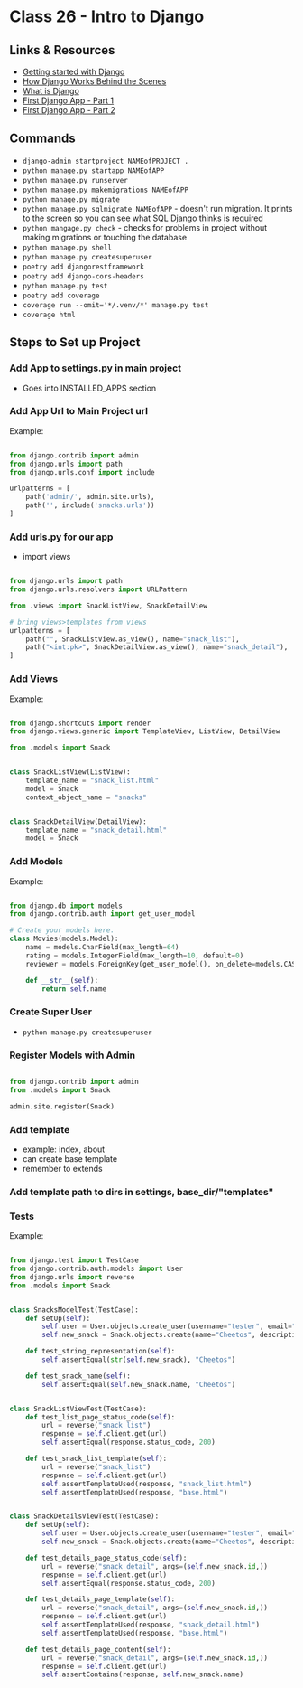 # Class 26 - Intro to Django

## Links & Resources

- [Getting started with Django](https://www.djangoproject.com/start/)
- [How Django Works Behind the Scenes](https://wsvincent.com/how-django-works-behind-the-scenes/)
- [What is Django](https://developer.mozilla.org/en-US/docs/Learn/Server-side/Django/Introduction)
- [First Django App - Part 1](https://docs.djangoproject.com/en/3.0/intro/tutorial01/)
- [First Django App - Part 2](https://docs.djangoproject.com/en/3.0/intro/tutorial02/)

## Commands

- `django-admin startproject NAMEofPROJECT .`
- `python manage.py startapp NAMEofAPP`
- `python manage.py runserver`
- `python manage.py makemigrations NAMEofAPP`
- `python manage.py migrate`
- `python manage.py sqlmigrate NAMEofAPP` - doesn't run migration. It prints to the screen so you can see what SQL Django thinks is required
- `python mangage.py check` - checks for problems in project without making migrations or touching the database
- `python manage.py shell`
- `python manage.py createsuperuser`
- `poetry add djangorestframework`
- `poetry add django-cors-headers`
- `python manage.py test`
- `poetry add coverage`
- `coverage run --omit='*/.venv/*' manage.py test`
- `coverage html`

## Steps to Set up Project

### Add App to settings.py in main project

- Goes into INSTALLED_APPS section

### Add App Url to Main Project url

Example:

```python

from django.contrib import admin
from django.urls import path
from django.urls.conf import include

urlpatterns = [
    path('admin/', admin.site.urls),
    path('', include('snacks.urls'))
]

```

### Add urls.py for our app

- import views

```python

from django.urls import path
from django.urls.resolvers import URLPattern

from .views import SnackListView, SnackDetailView

# bring views>templates from views
urlpatterns = [
    path("", SnackListView.as_view(), name="snack_list"),
    path("<int:pk>", SnackDetailView.as_view(), name="snack_detail"),
]
```

### Add Views

Example:

```python

from django.shortcuts import render
from django.views.generic import TemplateView, ListView, DetailView

from .models import Snack


class SnackListView(ListView):
    template_name = "snack_list.html"
    model = Snack
    context_object_name = "snacks"


class SnackDetailView(DetailView):
    template_name = "snack_detail.html"
    model = Snack


```

### Add Models

Example:

```python

from django.db import models
from django.contrib.auth import get_user_model

# Create your models here.
class Movies(models.Model):
    name = models.CharField(max_length=64)
    rating = models.IntegerField(max_length=10, default=0)
    reviewer = models.ForeignKey(get_user_model(), on_delete=models.CASCADE)

    def __str__(self):
        return self.name
```

### Create Super User

- `python manage.py createsuperuser`

### Register Models with Admin

```python

from django.contrib import admin
from .models import Snack

admin.site.register(Snack)
```

### Add template

- example: index, about
- can create base template
- remember to extends

### Add template path to dirs in settings, base_dir/"templates"

### Tests

Example:

```python

from django.test import TestCase
from django.contrib.auth.models import User
from django.urls import reverse
from .models import Snack


class SnacksModelTest(TestCase):
    def setUp(self):
        self.user = User.objects.create_user(username="tester", email="tester@gmail.com", password="pass")
        self.new_snack = Snack.objects.create(name="Cheetos", description="cheesy", purchaser=self.user)

    def test_string_representation(self):
        self.assertEqual(str(self.new_snack), "Cheetos")

    def test_snack_name(self):
        self.assertEqual(self.new_snack.name, "Cheetos")


class SnackListViewTest(TestCase):
    def test_list_page_status_code(self):
        url = reverse("snack_list")
        response = self.client.get(url)
        self.assertEqual(response.status_code, 200)

    def test_snack_list_template(self):
        url = reverse("snack_list")
        response = self.client.get(url)
        self.assertTemplateUsed(response, "snack_list.html")
        self.assertTemplateUsed(response, "base.html")


class SnackDetailsViewTest(TestCase):
    def setUp(self):
        self.user = User.objects.create_user(username="tester", email="tester@gmail.com", password="pass")
        self.new_snack = Snack.objects.create(name="Cheetos", description="cheesy", purchaser=self.user)

    def test_details_page_status_code(self):
        url = reverse("snack_detail", args=(self.new_snack.id,))
        response = self.client.get(url)
        self.assertEqual(response.status_code, 200)

    def test_details_page_template(self):
        url = reverse("snack_detail", args=(self.new_snack.id,))
        response = self.client.get(url)
        self.assertTemplateUsed(response, "snack_detail.html")
        self.assertTemplateUsed(response, "base.html")

    def test_details_page_content(self):
        url = reverse("snack_detail", args=(self.new_snack.id,))
        response = self.client.get(url)
        self.assertContains(response, self.new_snack.name)


```
